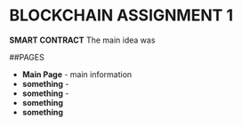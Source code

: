 # BLOCKCHAIN ASSIGNMENT 1

**SMART CONTRACT**
The main idea was

##PAGES
- **Main Page** - main information 
- **something** - 
- **something** - 
- **something** 
- **something**
  
